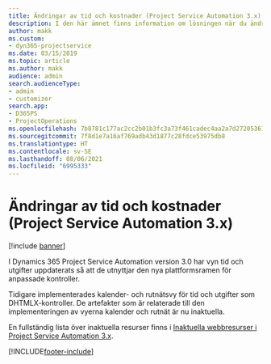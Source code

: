 ```yaml
---
title: Ändringar av tid och kostnader (Project Service Automation 3.x)
description: I den här ämnet finns information om lösningen när du ändrar tid och pengar.
author: makk
ms.custom:
- dyn365-projectservice
ms.date: 03/15/2019
ms.topic: article
ms.author: makk
audience: admin
search.audienceType:
- admin
- customizer
search.app:
- D365PS
- ProjectOperations
ms.openlocfilehash: 7b8781c177ac2cc2b01b3fc3a73f461cadec4aa2a7d27205361bd6681994c240
ms.sourcegitcommit: 7f8d1e7a16af769adb43d1877c28fdce53975db8
ms.translationtype: HT
ms.contentlocale: sv-SE
ms.lasthandoff: 08/06/2021
ms.locfileid: "6995333"
---
```

# <a name="time-and-expense-changes-project-service-automation-3x"></a>Ändringar av tid och kostnader (Project Service Automation 3.x)

[!include [banner](../../includes/psa-now-project-operations.md)]

I Dynamics 365 Project Service Automation version 3.0 har vyn tid och utgifter uppdaterats så att de utnyttjar den nya plattformsramen för anpassade kontroller.

Tidigare implementerades kalender- och rutnätsvy för tid och utgifter som DHTMLX-kontroller. De artefakter som är relaterade till den implementeringen av vyerna kalender och rutnät är nu inaktuella.

En fullständig lista över inaktuella resurser finns i [Inaktuella webbresurser i Project Service Automation 3.x](web-resources-deprecated-v3.x.md).


[!INCLUDE[footer-include](../../includes/footer-banner.md)]